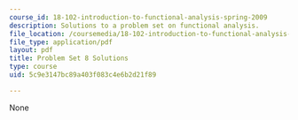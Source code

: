 ```yaml
---
course_id: 18-102-introduction-to-functional-analysis-spring-2009
description: Solutions to a problem set on functional analysis.
file_location: /coursemedia/18-102-introduction-to-functional-analysis-spring-2009/5c9e3147bc89a403f083c4e6b2d21f89_MIT18_102s09_sol_pset08.pdf
file_type: application/pdf
layout: pdf
title: Problem Set 8 Solutions
type: course
uid: 5c9e3147bc89a403f083c4e6b2d21f89

---
```

None